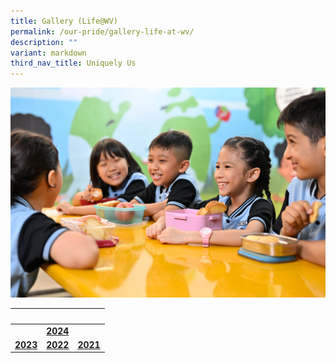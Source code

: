 ```yaml
---
title: Gallery (Life@WV)
permalink: /our-pride/gallery-life-at-wv/
description: ""
variant: markdown
third_nav_title: Uniquely Us
---
```

![](/images/Gallery%20(Life@WV)/life_wv_cover.jpg)

|&nbsp;|&nbsp;|&nbsp;|
| :--------: | :--------: | :--------: |
||**[2024](/our-pride/gallery-life-at-wv/2024/2024-term-1)**||
|**[2023](/our-pride/gallery-life-at-wv/2023/)**| **[2022](/our-pride/gallery-life-at-wv/2022/)**|**[2021](/our-pride/gallery-life-at-wv/2021/)**|